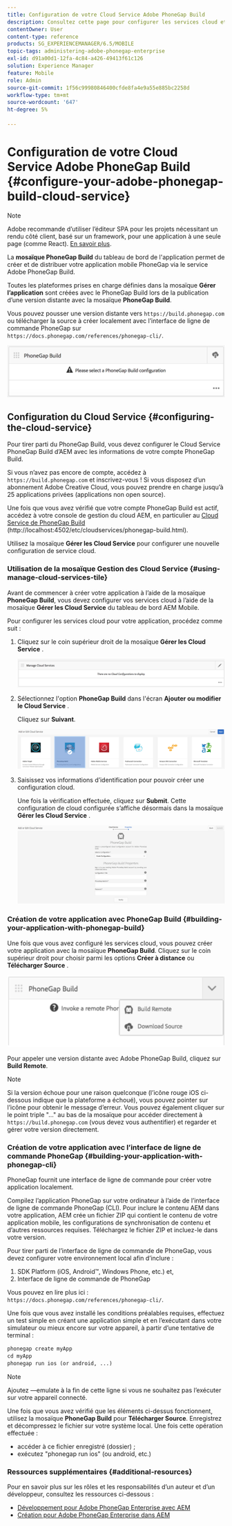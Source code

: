 ```yaml
---
title: Configuration de votre Cloud Service Adobe PhoneGap Build
description: Consultez cette page pour configurer les services cloud et créer votre application avec PhoneGap Build.
contentOwner: User
content-type: reference
products: SG_EXPERIENCEMANAGER/6.5/MOBILE
topic-tags: administering-adobe-phonegap-enterprise
exl-id: d91a00d1-12fa-4c84-a426-49413f61c126
solution: Experience Manager
feature: Mobile
role: Admin
source-git-commit: 1f56c99980846400cfde8fa4e9a55e885bc2258d
workflow-type: tm+mt
source-wordcount: '647'
ht-degree: 5%

---
```


# Configuration de votre Cloud Service Adobe PhoneGap Build {#configure-your-adobe-phonegap-build-cloud-service}

>[!NOTE]
>
>Adobe recommande d’utiliser l’éditeur SPA pour les projets nécessitant un rendu côté client, basé sur un framework, pour une application à une seule page (comme React). [En savoir plus](/help/sites-developing/spa-overview.md).

La **mosaïque PhoneGap Build** du tableau de bord de l&#39;application permet de créer et de distribuer votre application mobile PhoneGap via le service Adobe PhoneGap Build.

Toutes les plateformes prises en charge définies dans la mosaïque **Gérer l’application** sont créées avec le PhoneGap Build lors de la publication d’une version distante avec la mosaïque **PhoneGap Build**.

Vous pouvez pousser une version distante vers `https://build.phonegap.com` ou télécharger la source à créer localement avec l’interface de ligne de commande PhoneGap sur `https://docs.phonegap.com/references/phonegap-cli/`.

![Mosaïque PhoneGap Build](assets/chlimage_1-60.png)

## Configuration du Cloud Service {#configuring-the-cloud-service}

Pour tirer parti du PhoneGap Build, vous devez configurer le Cloud Service PhoneGap Build d’AEM avec les informations de votre compte PhoneGap Build.

Si vous n’avez pas encore de compte, accédez à `https://build.phonegap.com` et inscrivez-vous ! Si vous disposez d’un abonnement Adobe Creative Cloud, vous pouvez prendre en charge jusqu’à 25 applications privées (applications non open source).

Une fois que vous avez vérifié que votre compte PhoneGap Build est actif, accédez à votre console de gestion du cloud AEM, en particulier au [Cloud Service de PhoneGap Build](http://localhost:4502/etc/cloudservices/phonegap-build.html) (http://localhost:4502/etc/cloudservices/phonegap-build.html).

Utilisez la mosaïque **Gérer les Cloud Service** pour configurer une nouvelle configuration de service cloud.

### Utilisation de la mosaïque Gestion des Cloud Service {#using-manage-cloud-services-tile}

Avant de commencer à créer votre application à l’aide de la mosaïque **PhoneGap Build**, vous devez configurer vos services cloud à l’aide de la mosaïque **Gérer les Cloud Service** du tableau de bord AEM Mobile.

Pour configurer les services cloud pour votre application, procédez comme suit :

1. Cliquez sur le coin supérieur droit de la mosaïque **Gérer les Cloud Service** .

   ![chlimage_1-61](assets/chlimage_1-61.png)

1. Sélectionnez l&#39;option **PhoneGap Build** dans l&#39;écran **Ajouter ou modifier le Cloud Service** .

   Cliquez sur **Suivant**.

   ![chlimage_1-62](assets/chlimage_1-62.png)

1. Saisissez vos informations d’identification pour pouvoir créer une configuration cloud.

   Une fois la vérification effectuée, cliquez sur **Submit**. Cette configuration de cloud configurée s’affiche désormais dans la mosaïque **Gérer les Cloud Service** .

   ![chlimage_1-63](assets/chlimage_1-63.png)

### Création de votre application avec PhoneGap Build {#building-your-application-with-phonegap-build}

Une fois que vous avez configuré les services cloud, vous pouvez créer votre application avec la mosaïque **PhoneGap Build**. Cliquez sur le coin supérieur droit pour choisir parmi les options **Créer à distance** ou **Télécharger Source** .

![chlimage_1-64](assets/chlimage_1-64.png)

Pour appeler une version distante avec Adobe PhoneGap Build, cliquez sur **Build Remote**.

>[!NOTE]
>
>Si la version échoue pour une raison quelconque (l’icône rouge iOS ci-dessous indique que la plateforme a échoué), vous pouvez pointer sur l’icône pour obtenir le message d’erreur. Vous pouvez également cliquer sur le point triple &quot;...&quot; au bas de la mosaïque pour accéder directement à `https://build.phonegap.com` (vous devez vous authentifier) et regarder et gérer votre version directement.

### Création de votre application avec l’interface de ligne de commande PhoneGap {#building-your-application-with-phonegap-cli}

PhoneGap fournit une interface de ligne de commande pour créer votre application localement.

Compilez l’application PhoneGap sur votre ordinateur à l’aide de l’interface de ligne de commande PhoneGap (CLI). Pour inclure le contenu AEM dans votre application, AEM crée un fichier ZIP qui contient le contenu de votre application mobile, les configurations de synchronisation de contenu et d’autres ressources requises. Téléchargez le fichier ZIP et incluez-le dans votre version.

Pour tirer parti de l’interface de ligne de commande de PhoneGap, vous devez configurer votre environnement local afin d’inclure :

1. SDK Platform (iOS, Android™, Windows Phone, etc.) et,
1. Interface de ligne de commande de PhoneGap

Vous pouvez en lire plus ici : `https://docs.phonegap.com/references/phonegap-cli/`.

Une fois que vous avez installé les conditions préalables requises, effectuez un test simple en créant une application simple et en l’exécutant dans votre simulateur ou mieux encore sur votre appareil, à partir d’une tentative de terminal :

```xml
phonegap create myApp
cd myApp
phonegap run ios (or android, ...)
```

>[!NOTE]
>
>Ajoutez —emulate à la fin de cette ligne si vous ne souhaitez pas l’exécuter sur votre appareil connecté.

Une fois que vous avez vérifié que les éléments ci-dessus fonctionnent, utilisez la mosaïque **PhoneGap Build** pour **Télécharger Source**. Enregistrez et décompressez le fichier sur votre système local. Une fois cette opération effectuée :

* accéder à ce fichier enregistré (dossier) ;
* exécutez &quot;phonegap run ios&quot; (ou android, etc.)

### Ressources supplémentaires {#additional-resources}

Pour en savoir plus sur les rôles et les responsabilités d’un auteur et d’un développeur, consultez les ressources ci-dessous :

* [Développement pour Adobe PhoneGap Enterprise avec AEM](/help/mobile/developing-in-phonegap.md)
* [Création pour Adobe PhoneGap Enterprise dans AEM](/help/mobile/phonegap.md)
